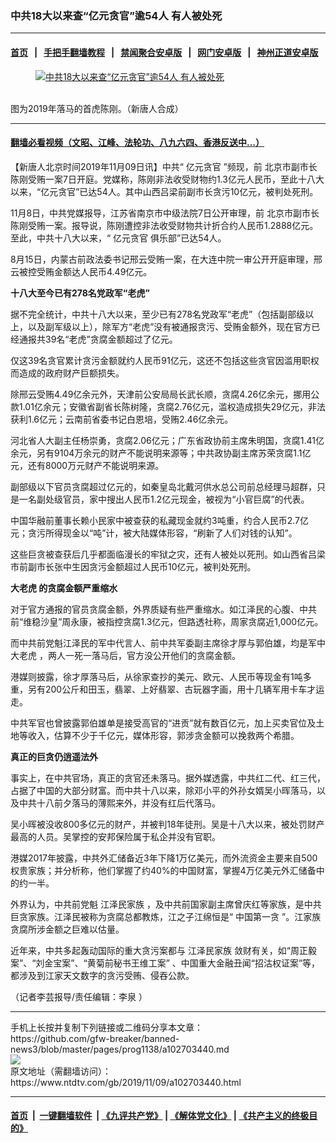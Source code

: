 ### 中共18大以来查“亿元贪官”逾54人 有人被处死
------------------------

#### [首页](https://github.com/gfw-breaker/banned-news3/blob/master/README.md) &nbsp;&nbsp;|&nbsp;&nbsp; [手把手翻墙教程](https://github.com/gfw-breaker/guides/wiki) &nbsp;&nbsp;|&nbsp;&nbsp; [禁闻聚合安卓版](https://github.com/gfw-breaker/bn-android) &nbsp;&nbsp;|&nbsp;&nbsp; [网门安卓版](https://github.com/oGate2/oGate) &nbsp;&nbsp;|&nbsp;&nbsp; [神州正道安卓版](https://github.com/SzzdOgate/update) 



<div><div class="featured_image">
 <a href="https://i.ntdtv.com/assets/uploads/2019/01/f3ec411a7a6cb42aca3211760de994c8-1.jpg" target="_blank">
  <figure>
   <img alt="中共18大以来查“亿元贪官”逾54人 有人被处死" src="https://i.ntdtv.com/assets/uploads/2019/01/f3ec411a7a6cb42aca3211760de994c8-1.jpg"/>
  </figure><br/>
 </a>
 <span class="caption">
  图为2019年落马的首虎陈刚。（新唐人合成）
 </span>
</div>
</div><hr/>

#### [翻墙必看视频（文昭、江峰、法轮功、八九六四、香港反送中...）](https://github.com/gfw-breaker/banned-news3/blob/master/pages/links.md)

<div><div class="post_content" itemprop="articleBody">
 <p>
  【新唐人北京时间2019年11月09日讯】中共“
  <ok href="https://www.ntdtv.com/gb/亿元贪官.htm">
   亿元贪官
  </ok>
  ”频现，前
  <ok href="https://www.ntdtv.com/gb/北京市副市长.htm">
   北京市副市长
  </ok>
  陈刚受贿一案7日开庭。党媒称，陈刚非法收受财物约1.3亿元人民币，至此十八大以来，“亿元贪官”已达54人。其中山西吕梁前副市长贪污10亿元，被判处死刑。
 </p>
 <p>
  11月8日，中共党媒报导，江苏省南京市中级法院7日公开审理，前
  <ok href="https://www.ntdtv.com/gb/北京市副市长.htm">
   北京市副市长
  </ok>
  陈刚受贿一案。报导说，陈刚遭控非法收受财物共计折合约人民币1.2888亿元。至此，中共十八大以来，“
  <ok href="https://www.ntdtv.com/gb/亿元贪官.htm">
   亿元贪官
  </ok>
  俱乐部”已达54人。
 </p>
 <p>
  8月15日，内蒙古前政法委书记邢云受贿一案，在大连中院一审公开开庭审理，邢云被控受贿金额达人民币4.49亿元。
 </p>
 <p>
  <strong>
   十八大至今已有278名党政军“老虎”
  </strong>
 </p>
 <p>
  据不完全统计，中共十八大以来，至少已有278名党政军“老虎”（包括副部级以上，以及副军级以上），除军方“老虎”没有被通报贪污、受贿金额外，现在官方已经通报共39名“老虎”贪腐金额超过了亿元。
 </p>
 <p>
  仅这39名贪官累计贪污金额就约人民币91亿元，这还不包括这些贪官因滥用职权而造成的政府财产巨额损失。
 </p>
 <p>
  除邢云受贿4.49亿余元外，天津前公安局局长武长顺，贪腐4.26亿余元，挪用公款1.01亿余元；安徽省副省长陈树隆，贪腐2.76亿元，滥权造成损失29亿元，非法获利1.6亿元；云南前省委书记白恩培，受贿2.46亿余元。
 </p>
 <p>
  河北省人大副主任杨崇勇，贪腐2.06亿元；广东省政协前主席朱明国，贪腐1.41亿余元，另有9104万余元的财产不能说明来源等；中共政协副主席苏荣贪腐1.1亿元，还有8000万元财产不能说明来源。
 </p>
 <p>
  副部级以下官员贪腐超过亿元的，如秦皇岛北戴河供水总公司前总经理马超群，只是一名副处级官员，家中搜出人民币1.2亿元现金，被视为“小官巨腐”的代表。
 </p>
 <p>
  中国华融前董事长赖小民家中被查获的私藏现金就约3吨重，约合人民币2.7亿元；贪污所得现金以“吨”计，被大陆媒体形容，“刷新了人们对钱的认知”。
 </p>
 <p>
  这些巨贪被查获后几乎都面临漫长的牢狱之灾，还有人被处以死刑。如山西省吕梁市前副市长张中生因贪污金额超过人民币10亿元，被判处死刑。
 </p>
 <p>
  <strong>
   <ok href="https://www.ntdtv.com/gb/大老虎.htm">
    大老虎
   </ok>
   的贪腐金额严重缩水
  </strong>
 </p>
 <p>
  对于官方通报的官员贪腐金额，外界质疑有些严重缩水。如江泽民的心腹、中共前“维稳沙皇”周永康，被指控贪腐1.3亿元，但路透社称，周家贪腐近1,000亿元。
 </p>
 <p>
  而中共前党魁江泽民的军中代言人、前中共军委副主席徐才厚与郭伯雄，均是军中
  <ok href="https://www.ntdtv.com/gb/大老虎.htm">
   大老虎
  </ok>
  ，两人一死一落马后，官方没公开他们的贪腐金额。
 </p>
 <p>
  港媒则披露，徐才厚落马后，从徐家查抄的美元、欧元、人民币等现金有1吨多重，另有200公斤和田玉，翡翠、上好翡翠、古玩器字画，用十几辆军用卡车才运走。
 </p>
 <p>
  中共军官也曾披露郭伯雄单是接受高官的“进贡”就有数百亿元，加上买卖官位及土地等收入，估算不少于千亿元，媒体形容，郭涉贪金额可以挽救两个希腊。
 </p>
 <p>
  <strong>
   真正的巨贪仍逍遥法外
  </strong>
 </p>
 <p>
  事实上，在中共官场，真正的贪官还未落马。据外媒透露，中共红二代、红三代，占据了中国的大部分财富。而中共十八以来，除邓小平的外孙女婿吴小晖落马，以及中共十八前夕落马的薄熙来外，并没有红后代落马。
 </p>
 <p>
  吴小晖被没收800多亿元的财产，并被判18年徒刑。吴是十八大以来，被处罚财产最高的人员。吴掌控的安邦保险属于私企并没有官职。
 </p>
 <p>
  港媒2017年披露，中共外汇储备近3年下降1万亿美元，而外流资金主要来自500权贵家族；并分析称，他们掌握了约40%的中国财富，掌握4万亿美元外汇储备中的约一半。
 </p>
 <p>
  外界认为，中共前党魁
  <ok href="https://www.ntdtv.com/gb/江泽民家族.htm">
   江泽民家族
  </ok>
  ，及中共前国家副主席曾庆红等家族，是中共巨贪家族。江泽民被称为贪腐总都教炼，江之子江绵恒是“
  <ok href="https://www.ntdtv.com/gb/中国第一贪.htm">
   中国第一贪
  </ok>
  ”。江家族贪腐所涉金额之巨难以估量。
 </p>
 <p>
  近年来，中共多起轰动国际的重大贪污案都与
  <ok href="https://www.ntdtv.com/gb/江泽民家族.htm">
   江泽民家族
  </ok>
  敛财有关，如“周正毅案”、“刘金宝案”、“黄菊前秘书王维工案” 、中国重大金融丑闻“招沽权证案”等，都涉及到江家天文数字的贪污受贿、侵吞公款。
 </p>
 <p>
  （记者李芸报导/责任编辑：李泉 ）
 </p>
 <div class="single_ad">
 </div>
</div>
</div>
<hr/>
手机上长按并复制下列链接或二维码分享本文章：<br/>
https://github.com/gfw-breaker/banned-news3/blob/master/pages/prog1138/a102703440.md <br/>
<a href='https://github.com/gfw-breaker/banned-news3/blob/master/pages/prog1138/a102703440.md'><img src='https://github.com/gfw-breaker/banned-news3/blob/master/pages/prog1138/a102703440.md.png'/></a> <br/>
原文地址（需翻墙访问）：https://www.ntdtv.com/gb/2019/11/09/a102703440.html


------------------------
#### [首页](https://github.com/gfw-breaker/banned-news3/blob/master/README.md) &nbsp;|&nbsp; [一键翻墙软件](https://github.com/gfw-breaker/nogfw/blob/master/README.md) &nbsp;| [《九评共产党》](https://github.com/gfw-breaker/9ping.md/blob/master/README.md#九评之一评共产党是什么) | [《解体党文化》](https://github.com/gfw-breaker/jtdwh.md/blob/master/README.md) | [《共产主义的终极目的》](https://github.com/gfw-breaker/gczydzjmd.md/blob/master/README.md)


<img src='http://gfw-breaker.win/banned-news3/pages/prog1138/a102703440.md' width='0px' height='0px'/>
